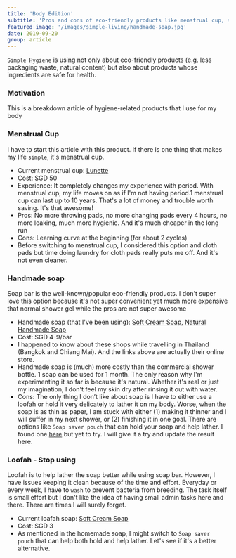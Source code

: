 ```yaml
---
title: 'Body Edition'
subtitle: 'Pros and cons of eco-friendly products like menstrual cup, soap'
featured_image: '/images/simple-living/handmade-soap.jpg'
date: 2019-09-20
group: article
---
```


`Simple Hygiene` is using not only about eco-friendly products (e.g. less packaging waste, natural content) but also about products whose ingredients are safe for health.

### Motivation
This is a breakdown article of hygiene-related products that I use for my body

### Menstrual Cup
I have to start this article with this product. If there is one thing that makes my life `simple`, it's menstrual cup.
- Current menstrual cup: [Lunette](https://www.lunette.com/)
- Cost: SGD 50
- Experience: It completely changes my experience with period. With menstrual cup, my life moves on as if I'm not having period.1 menstrual cup can last up to 10 years. That's a lot of money and trouble worth saving. It's that awesome!
- Pros: No more throwing pads, no more changing pads every 4 hours, no more leaking, much more hygienic. And it's much cheaper in the long run
- Cons: Learning curve at the beginning (for about 2 cycles)
- Before switching to menstrual cup, I considered this option and cloth pads but time doing laundry for cloth pads really puts me off. And it's not even cleaner.


### Handmade soap
Soap bar is the well-known/popular eco-friendly products. I don't super love this option because it's not super convenient yet much more expensive that normal shower gel while the pros are not super awesome
- Handmade soap (that I've been using): [Soft Cream Soap](https://www.etsy.com/sg-en/shop/SoftCreamStore?ref=simple-shop-header-name&listing_id=195324246), [Natural Handmade Soap](https://www.arbims.com/100g__natural_soap-list.aspx)
- Cost: SGD 4-9/bar
- I happened to know about these shops while travelling in Thailand (Bangkok and Chiang Mai). And the links above are actually their online store.
- Handmade soap is (much) more costly than the commercial shower bottle. 1 soap can be used for 1 month. The only reason why I'm experimenting it so far is because it's natural. Whether it's real or just my imagination, I don't feel my skin dry after rinsing it out with water.
- Cons: The only thing I don’t like about soap is I have to either use a loofah or hold it very delicately to lather it on my body. Worse, when the soap is as thin as paper, I am stuck with either (1) making it thinner and I will suffer in my next shower, or (2) finishing it in one goal. There are options like `Soap saver pouch` that can hold your soap and help lather. I found one [here](https://www.amazon.sg/Niome-Handmade-Exfoliating-Cleaning-Scrubber/dp/B07L11JHWM/ref=sr_1_2?keywords=soap+saver+pouch&qid=1571534631&s=gateway&sr=8-2) but yet to try. I will give it a try and update the result here.


### Loofah - Stop using
Loofah is to help lather the soap better while using soap bar. However, I have issues keeping it clean because of the time and effort. Everyday or every week, I have to `wash` to prevent bacteria from breeding. The task itself is small effort but I don't like the idea of having small admin tasks here and there. There are times I will surely forget.
- Current loafah soap: [Soft Cream Soap](https://www.etsy.com/sg-en/listing/664058439/ducky-loofah-sponge?ref=shop_home_active_6)
- Cost: SGD 3
- As mentioned in the homemade soap, I might switch to `Soap saver pouch` that can help both hold and help lather. Let's see if it's a better alternative.
